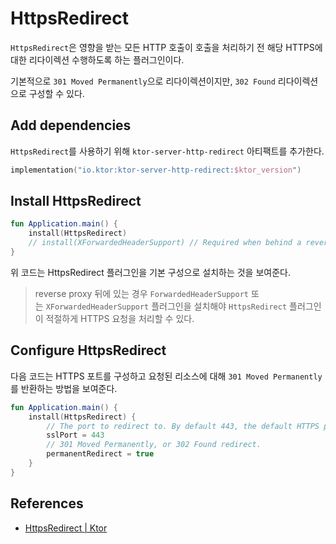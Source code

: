 # HttpsRedirect

`HttpsRedirect`은 영향을 받는 모든 HTTP 호출이 호출을 처리하기 전 해당 HTTPS에 대한 리다이렉션 수행하도록 하는 플러그인이다.

기본적으로 `301 Moved Permanently`으로 리다이렉션이지만, `302 Found` 리다이렉션으로 구성할 수 있다.

## Add dependencies

`HttpsRedirect`를 사용하기 위해 `ktor-server-http-redirect` 아티팩트를 추가한다.

```kotlin
implementation("io.ktor:ktor-server-http-redirect:$ktor_version")
```

## Install HttpsRedirect

```kotlin
fun Application.main() {
    install(HttpsRedirect)
    // install(XForwardedHeaderSupport) // Required when behind a reverse-proxy
}
```

위 코드는 HttpsRedirect 플러그인을 기본 구성으로 설치하는 것을 보여준다.

> reverse proxy 뒤에 있는 경우 `ForwardedHeaderSupport` 또는 `XForwardedHeaderSupport` 플러그인을 설치해야 `HttpsRedirect` 플러그인이 적절하게 HTTPS 요청을 처리할 수 있다.

## Configure HttpsRedirect

다음 코드는 HTTPS 포트를 구성하고 요청된 리소스에 대해 `301 Moved Permanently`를 반환하는 방법을 보여준다.

```kotlin
fun Application.main() {
    install(HttpsRedirect) {
        // The port to redirect to. By default 443, the default HTTPS port.
        sslPort = 443
        // 301 Moved Permanently, or 302 Found redirect.
        permanentRedirect = true
    }
}
```

## References

* [HttpsRedirect | Ktor](https://ktor.io/docs/https-redirect.html)